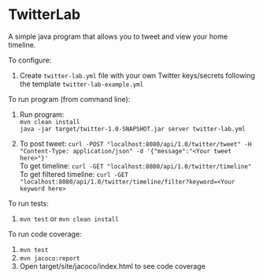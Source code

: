 # TwitterLab

A simple java program that allows you to tweet and view your home timeline.

To configure:
1) Create `twitter-lab.yml` file with your own Twitter keys/secrets following the template `twitter-lab-example.yml`

To run program (from command line):
1) Run program: 
    <br>`mvn clean install`
    <br>`java -jar target/twitter-1.0-SNAPSHOT.jar server twitter-lab.yml`

2) To post tweet: `curl -POST "localhost:8080/api/1.0/twitter/tweet" -H "Content-Type: application/json" -d '{"message":"<Your tweet here>"}'`
    <br>To get timeline: `curl -GET "localhost:8080/api/1.0/twitter/timeline"`
    <br>To get filtered timeline: `curl -GET "localhost:8080/api/1.0/twitter/timeline/filter?keyword=<Your keyword here>`
    
To run tests:
1) `mvn test` or `mvn clean install`

To run code coverage:
1) `mvn test`
2) `mvn jacoco:report`
3) Open target/site/jacoco/index.html to see code coverage